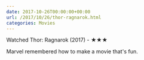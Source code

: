 ```yaml
---
date: 2017-10-26T00:00:00+00:00
url: /2017/10/26/thor-ragnarok.html
categories: Movies
---
```

Watched Thor: Ragnarok (2017) - ★★★

Marvel remembered how to make a movie that's fun.


